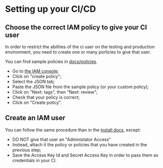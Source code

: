 # Setting up your CI/CD

## Choose the correct IAM policy to give your CI user

In order to restrict the abilities of the ci user on the testing and production environment, you need to create one or many porlicies to give that user.

You can find sample policies in [docs/policies](./policies/).

- Go to [the IAM console](https://console.aws.amazon.com/iamv2/home?#/policies);
- Click on "create policy";
- Select the JSON tab;
- Paste the JSON file from the sample policy (or your custom policy);
- Click on "Next: tags", then "Next: review";
- Check that your policy is correct;
- Click on "Create policy".

## Create an IAM user

You can follow the same procedure than in the [install docs](./install.md), except:

- DO NOT give that user an "Administator Access"
- Instead, attach it the policy or policies that you have created in the previous step;
- Save the Access Key Id and Secret Access Key in order to pass them as credentials in your CI.

